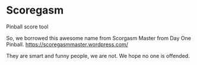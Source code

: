 # Scoregasm
Pinball score tool

So, we borrowed this awesome name from Scorgasm Master from Day One Pinball. https://scoregasmmaster.wordpress.com/

They are smart and funny people, we are not. We hope no one is offended. 
